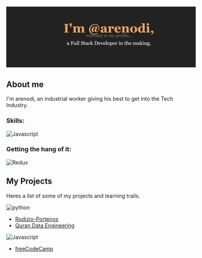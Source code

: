 ![a text image with 'Andre Alves arenodi. FullStack Developer in the making'.](capa.JPG)

## About me

I'm arenodi, an industrial worker giving his best to get into the Tech Industry.

### Skills:

![Javascript](https://skillicons.dev/icons?i=js,python,jquery,react,postgres,html,css,git,github&theme=light)

### Getting the hang of it:
![Redux](https://skillicons.dev/icons?i=redux,nodejs,docker,postman&theme=light)

## My Projects

Heres a list of some of my projects and learning trails.

![python](https://skillicons.dev/icons?i=python&theme=light)
- [Rodizio-Porteiros](https://github.com/arenodi/rodizio-porteiros)
- [Quran Data Engineering](https://github.com/arenodi/quran_data_engineering)

![Javascript](https://skillicons.dev/icons?i=js&theme=light)
- [freeCodeCamp](https://github.com/arenodi/free-code-camp)

